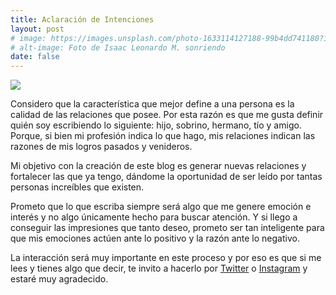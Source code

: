 ```yaml
---
title: Aclaración de Intenciones
layout: post
# image: https://images.unsplash.com/photo-1633114127188-99b4dd741180?ixlib=rb-1.2.1&ixid=MnwxMjA3fDF8MHxwaG90by1wYWdlfHx8fGVufDB8fHx8&auto=format&fit=crop&w=870&q=80
# alt-image: Foto de Isaac Leonardo M. sonriendo
date: false
---
```

![](https://images.unsplash.com/photo-1633114127188-99b4dd741180?ixlib=rb-1.2.1&ixid=MnwxMjA3fDF8MHxwaG90by1wYWdlfHx8fGVufDB8fHx8&auto=format&fit=crop&w=870&q=80)

Considero que la característica que mejor define a una persona es la calidad de las relaciones que posee. Por esta razón es que me gusta definir quién soy escribiendo lo siguiente: hijo, sobrino, hermano, tío y amigo. Porque, si bien mi profesión indica lo que hago, mis relaciones indican las razones de mis logros pasados y venideros.

Mi objetivo con la creación de este blog es generar nuevas relaciones y fortalecer las que ya tengo, dándome la oportunidad de ser leído por tantas personas increíbles que existen.

Prometo que lo que escriba siempre será algo que me genere emoción e interés y no algo únicamente hecho para buscar atención. Y si llego a conseguir las impresiones que tanto deseo, prometo ser tan inteligente para que mis emociones actúen ante lo positivo y la razón ante lo negativo.

La interacción será muy importante en este proceso y por eso es que si me lees y tienes algo que decir, te invito a hacerlo por [Twitter](https://twitter.com/isaaleonardo) o [Instagram](https://instagram.com/isaaleonardo) y estaré muy agradecido.